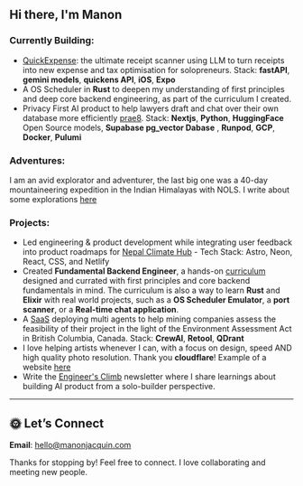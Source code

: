 ## Hi there, I'm Manon 

### Currently Building:    
- [QuickExpense](https://github.com/manonja/quickExpense): the ultimate receipt scanner using LLM to turn receipts into new expense and tax optimisation for solopreneurs. Stack: **fastAPI**, **gemini models**, **quickens API**, **iOS**, **Expo**
- A OS Scheduler in **Rust** to deepen my understanding of first principles and deep core backend engineering, as part of the curriculum I created.
- Privacy First AI product to help lawyers draft and chat over their own database more efficiently [prae8](https://www.prae8.com/). Stack: **Nextjs**, **Python**, **HuggingFace** Open Source models, **Supabase pg_vector Dabase** , **Runpod**, **GCP**, **Docker**, **Pulumi**

### Adventures: 
I am an avid explorator and adventurer, the last big one was a 40-day mountaineering expedition in the Indian Himalayas with NOLS. I write about some explorations [here](https://manon.substack.com/)

### Projects: 
- Led engineering & product development while integrating user feedback into product roadmaps for [Nepal Climate Hub](https://nepalclimatehub.org/) - Tech Stack: Astro, Neon, React, CSS, and Netlify
- Created **Fundamental Backend Engineer**, a hands-on [curriculum](https://github.com/manonja/Backend-Engineering-Fundamentals) designed and currated with first principles and core backend fundamentals in mind. The curriculum is also a way to learn **Rust** and **Elixir** with real world projects, such as a **OS Scheduler Emulator**, a **port scanner**, or a **Real-time chat application**.
- A [SaaS](https://github.com/manonja/mining-permits-agents) deploying multi agents to help mining companies assess the feasibility of their project in the light of the Environment Assessment Act in British Columbia, Canada. Stack: **CrewAI**, **Retool**, **QDrant**
- I love helping artists whenever I can, with a focus on design, speed AND high quality photo resolution. Thank you **cloudflare**! Example of a website [here](https://bossenbroek.photo/)
- Write the [Engineer's Climb](https://manonjacquin.substack.com/) newsletter where I share learnings about building AI product from a solo-builder perspective.

---  

## 🌞 Let’s Connect  
**Email**: [hello@manonjacquin.com](mailto:manon.jacquin@gmail.com)    

Thanks for stopping by! Feel free to connect. I love collaborating and meeting new people.
